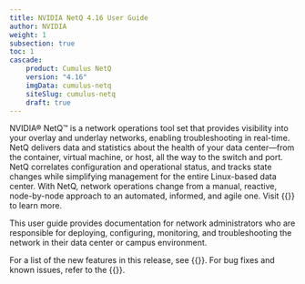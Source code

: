 ```yaml
---
title: NVIDIA NetQ 4.16 User Guide
author: NVIDIA
weight: 1
subsection: true
toc: 1
cascade:
    product: Cumulus NetQ
    version: "4.16"
    imgData: cumulus-netq
    siteSlug: cumulus-netq
    draft: true
---
```


NVIDIA® NetQ™ is a network operations tool set that provides visibility into your overlay and underlay networks, enabling troubleshooting in real-time. NetQ delivers data and statistics about the health of your data center—from the container, virtual machine, or host, all the way to the switch and port. NetQ correlates configuration and operational status, and tracks state changes while simplifying management for the entire Linux-based data center. With NetQ, network operations change from a manual, reactive, node-by-node approach to an automated, informed, and agile one. Visit {{<exlink url="https://www.nvidia.com/en-us/networking/ethernet-switching/netq/" text="Network Operations with NetQ">}} to learn more.

This user guide provides documentation for network administrators who are responsible for deploying, configuring, monitoring, and troubleshooting the network in their data center or campus environment.

For a list of the new features in this release, see {{<link title="What's New" text="What's New">}}. For bug fixes and known issues, refer to the {{<link title="NVIDIA NetQ 4.16 Release Notes" text="release notes">}}. 
